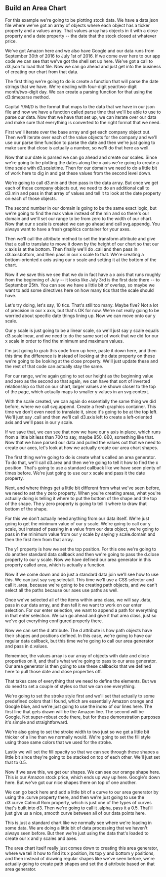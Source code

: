 ## Build an Area Chart

For this example we're going to be plotting stock data. We have a data.json file where we've got an array of objects where each object has a ticker property and a values array. That values array has objects in it with a close property and a date property -- the date that the stock closed at whatever price.

We've got Amazon here and we also have Google and our data runs from September 30th of 2016 to July 1st of 2016. If we come over here to our app code we can see that we've got the shell set up here. We've got a call to d3.json to load that file. Now we can go ahead and just get into the business of creating our chart from that data.

The first thing we're going to do is create a function that will parse the date strings that we have. We're dealing with four-digit year/two-digit month/two-digit day. We can create a parsing function for that using the d3.timeparse method.

Capital Y/M/D is the format that maps to the data that we have in our json file and now we have a function called parse time that we'll be able to use to parse our data. Now that we have that set up, we can iterate over our data and make sure that everything is converted to the right format that we need.

First we'll iterate over the base array and get each company object out. Then we'll iterate over each of the value objects for the company and we'll use our parse time function to parse the date and then we're just going to make sure that close is actually a number, so we'll do that here as well.

Now that our date is parsed we can go ahead and create our scales. Since we're going to be plotting the dates along the x axis we're going to create a time scale with d3.scaletime. Then for our domain we need to do a little bit of work here to dig in and get these values from the second level down.

We're going to call d3.min and then pass in the data array. But once we get each of those company objects out, we need to do an additional call to d3.min and pass in that array of values and tell it to look at the date property on each of those objects.

The second number in our domain is going to be the same exact logic, but we're going to find the max value instead of the min and so there's our domain and we'll set our range to be from zero to the width of our chart. Now that our x scale is created we can go ahead and call svg.appendg. You always want to have a fresh graphics container for your axes.

Then we'll call the attribute method to set the transform attribute and give that a call to translate to move it down by the height of our chart so that our x axis is at the bottom. Then finally we'll do .call and then pass in d3.axisbottom, and then pass in our x scale to that. We're creating a bottom-oriented x axis using our x scale and setting it at the bottom of the chart.

Now if we save this we see that we do in fact have a x axis that runs roughly from the beginning of July -- it looks like July 3rd is the first date there -- to September 25th. You can see we have a little bit of overlap, so maybe we want to add some directives here on how many tics that the scale should have.

Let's try doing, let's say, 10 tics. That's still too many. Maybe five? Not a lot of precision in our x axis, but that's OK for now. We're not really going to be worried about specific date things lining up. Now we can move onto our y scale.

Our y scale is just going to be a linear scale, so we'll just say y scale equals d3.scalelinear, and we need to do the same sort of work that we did for our x scale in order to find the minimum and maximum values.

I'm just going to grab this code from up here, paste it down here, and then this time the difference is instead of looking at the date property on these we're going to be looking at the close property. We'll just update these and the rest of that code can actually stay the same.

For our range, we're again going to set our height as the beginning value and zero as the second so that again, we can have that sort of inverted relationship so that on our chart, larger values are shown closer to the top of the page, which actually maps to smaller y values in an svg context.

With the scale created, we can again do essentially the same thing we did before, where we call svg.append. Create a fresh graphics container. This time we don't even need to translate it, since it's going to be at the top left. We'll just say .call and then we'll call d3.axis left to create a left-oriented axis and we'll pass in our y scale.

If we save that, we can see that now we have our y axis in place, which runs from a little bit less than 700 to say, maybe 850, 860, something like that. Now that we have parsed our data and pulled the values out that we need to create our axes, let's look at how we actually create our area chart shapes.

The first thing we're going to do is create what's called an area generator. To do that, we'll call d3.area and then we're going to tell it how to find the x position. That's going to use a standard callback like we have seen plenty of times before. We're just going to use our x scale and pass it the date property.

Next, and where things get a little bit different from what we've seen before, we need to set the y zero property. When you're creating areas, what you're actually doing is telling it where to put the bottom of the shape and the top of the shape. The y zero property is going to tell it where to draw that bottom of the shape.

For this we don't actually need anything from our data itself. We're just going to get the minimum value of our y scale. We're going to call our y scale, but instead of passing in a value from our data object, we're going to pass in the minimum value from our y scale by saying y scale.domain and then the first item from that array.

The y1 property is how we set the top position. For this one we're going to do another standard data callback and then we're going to pass the d.close property to our y scale. Now we have defined our area generator in this property called area, which is actually a function.

Now if we come down and do just a standard data join we'll see how to use this. We can just say svg.selectall. This time we'll use a CSS selector and call it .area, because we're going to be creating path objects, and we can't select all the paths because our axes use paths as well.

Once we've selected all of the items within area class, we will say .data, pass in our data array, and then tell it we want to work on our enter selection. For our enter selection, we want to append a path for everything in that enter selection. We can go ahead and give it that area class, just so we've got everything configured properly there.

Now we can set the d attribute. The d attribute is how path objects have their shapes and positions defined. In this case, we're going to have our regular data callback, but this time we're going to call our area generator and pass in d.values.

Remember, the values array is our array of objects with date and close properties on it, and that's what we're going to pass to our area generator. Our area generator is then going to use these callbacks that we defined here to pull those date and close properties off.

That takes care of everything that we need to define the elements. But we do need to set a couple of styles so that we can see everything.

We're going to set the stroke style first and we'll set that actually to some predefined colors that I found, which are essentially Amazon orange and Google blue, and we're just going to use the index of our lines here. The first line that gets drawn will be the Amazon line. The second will be Google. Not super-robust code there, but for these demonstration purposes it's simple and straightforward.

We're also going to set the stroke width to two just so we get a little bit thicker of a line than we normally would. We're going to set the fill style using those same colors that we used for the stroke.

Lastly we will set the fill opacity so that we can see through these shapes a little bit since they're going to be stacked on top of each other. We'll just set that to 0.5.

Now if we save this, we get our shapes. We can see our orange shape here. This is our Amazon stock price, which ends up way up here. Google's down here. But we've got our nice shapes there on top of one another.

We can go back here and add a little bit of a curve to our area generator by using the .curve property there, and then we're just going to use the d3.curve Catmull Rom property, which is just one of the types of curves that's built into d3. Then we're going to call it .alpha, pass it a 0.5. That'll just give us a nice, smooth curve between all of our data points here.

This is just a standard chart like we normally see where we're loading in some data. We are doing a little bit of data processing that we haven't always seen before. But then we're just using the data that's loaded to create our x and y scales and axes.

The area chart itself really just comes down to creating this area generator, where we tell it how to find its x position, its top y and bottom y positions, and then instead of drawing regular shapes like we've seen before, we're actually going to create path shapes and set the d attribute based on that area generator.

